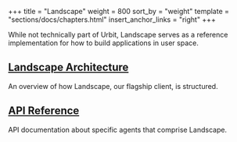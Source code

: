 +++
title = "Landscape"
weight = 800
sort_by = "weight"
template = "sections/docs/chapters.html"
insert_anchor_links = "right"
+++

While not technically part of Urbit, Landscape serves as a reference
implementation for how to build applications in user space.

## [Landscape Architecture](/docs/userspace/landscape/overview)

An overview of how Landscape, our flagship client, is structured.

## [API Reference](/docs/userspace/landscape/reference/)

API documentation about specific agents that comprise Landscape.
